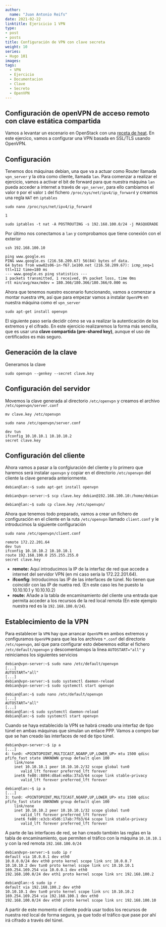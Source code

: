 ```yaml
---
author:
  name: "Juan Antonio Reifs"
date: 2021-02-22
linktitle: Ejericicio 1 VPN
type:
- post
- posts
title: Configuración de VPN con clave secreta
weight: 10
series:
- Hugo 101
images:
tags:
  - VPN
  - Ejercicio
  - Documentacion
  - Clave
  - Secreto
  - OpenVPN
---
```


## Configuración de openVPN de acceso remoto con clave estática compartida

Vamos a levantar un escenario en OpenStack con una [receta de heat](https://fp.josedomingo.org/seguridadgs/u04/escenario_vpn.yaml). En este ejercico, vamos a configurar una VPN basada en SSL/TLS usando OpenVPN.

## Configuración

Tenemos dos máquinas debian, una que va a actuar como Router llamada `vpn_server` y la otra como cliente, llamada `lan`. Para comenzar a realizar el ejercicio, vamos a activar el bit de forward para que nuestra máquina `lan` pueda acceder a internet a través de `vpn_server`, para ello cambiamos el valor `0` por el valor `1` del fichero `/proc/sys/net/ipv4/ip_forward` y creamos una regla `NAT` en `iptables`

~~~
sudo nano /proc/sys/net/ipv4/ip_forward

1

sudo iptables -t nat -A POSTROUTING -s 192.168.100.0/24 -j MASQUERADE
~~~

Por último nos conectamos a `lan` y comprobamos que tiene conexión con el exterior
~~~
ssh 192.168.100.10

ping www.google.es
PING www.google.es (216.58.209.67) 56(84) bytes of data.
64 bytes from waw02s06-in-f67.1e100.net (216.58.209.67): icmp_seq=1 ttl=112 time=180 ms
--- www.google.es ping statistics ---
1 packets transmitted, 1 received, 0% packet loss, time 0ms
rtt min/avg/max/mdev = 180.366/180.366/180.366/0.000 ms
~~~

Ahora que tenemos nuestro escenario funcionando, vamos a comenzar a montar nuestra `VPN`, así que para empezar vamos a instalar `OpenVPN` en nuestra máquina como el `vpn_server`
~~~
sudo apt-get install openvpn
~~~

El siguiente paso sería decidir cómo se va a realizar la autenticación de los extremos y el cifrado. En este ejercicio realizaremos la forma más sencilla, que es usar una **clave compartida (pre-shared key)**, aunque el uso de certificados es más seguro.

## Generación de la clave

Generamos la clave
~~~
sudo openvpn --genkey --secret clave.key
~~~

## Configuración del servidor

Movemos la clave generada al directorio `/etc/openvpn` y creamos el archivo `/etc/openvpn/server.conf`
~~~
mv clave.key /etc/openvpn

sudo nano /etc/openvpn/server.conf

dev tun
ifconfig 10.10.10.1 10.10.10.2
secret clave.key
~~~

## Configuración del cliente

Ahora vamos a pasar a la confgiuración del cliente y lo primero que haremos será instalar `openvpn` y copiar en el directorio `/etc/openvpn` del cliente la clave generada anteriormente.
~~~
debian@lan:~$ sudo apt-get install openvpn

debian@vpn-server:~$ scp clave.key debian@192.168.100.10:/home/debian

debian@lan:~$ sudo cp clave.key /etc/openvpn/
~~~

Ahora que tenemos todo preparado, vamos a crear un fichero de configuración en el cliente en la ruta `/etc/openvpn` llamado `client.conf` y le introducimos la siguiente configuración
~~~
sudo nano /etc/openvpn/client.conf

remote 172.22.201.64
dev tun
ifconfig 10.10.10.2 10.10.10.1
route 192.168.100.0 255.255.255.0
secret clave.key
~~~

* **remote:** Aquí introducimos la IP de la interfaz de red que accede a internet del servidor VPN (en mi caso sería la 172.22.201.64).
* **ifconfig:** Introducimos las IP de las interfaces de túnel. No tienen que coincidir con las IP de nuetra red. (En este caso les he puesto la 10.10.10.1 y 10.10.10.2)
* **route:** Añade a la tabla de encaminamiento del cliente una entrada que permita acceder a los recursos de la red local remota (En este ejemplo nuestra red es la `192.168.100.0/24`).

## Establecimiento de la VPN

Para establecer la `VPN` hay que arrancar `OpenVPN` en ambos extremos y configuramos `OpenVPN` para que lea los archivos `*.conf` del directorio `/etc/openvpn`, así que para configurar esto deberemos editar el fichero `/etc/default/openvpn` y descomentamops la línea `AUTOSTART="all"` y reiniciamos los siguientes servicios
~~~
debian@vpn-server:~$ sudo nano /etc/default/openvpn
[...]
AUTOSTART="all"
[...]
debian@vpn-server:~$ sudo systemctl daemon-reload
debian@vpn-server:~$ sudo systemctl start openvpn

debian@lan:~$ sudo nano /etc/default/openvpn
[...]
AUTOSTART="all"
[...]
debian@lan:~$ sudo systemctl daemon-reload
debian@lan:~$ sudo systemctl start openvpn
~~~

Cuando se haya establecido la VPN se habrá creado una interfaz de tipo túnel en ambas máquinas que simulan un enlace PPP. Vamos a compro bar que se han creado las interfaces de red de tipo túnel.
~~~
debian@vpn-server:~$ ip a
[...]
4: tun0: <POINTOPOINT,MULTICAST,NOARP,UP,LOWER_UP> mtu 1500 qdisc pfifo_fast state UNKNOWN group default qlen 100
    link/none 
    inet 10.10.10.1 peer 10.10.10.2/32 scope global tun0
       valid_lft forever preferred_lft forever
    inet6 fe80::8894:d8a4:ed6a:37a3/64 scope link stable-privacy 
       valid_lft forever preferred_lft forever

debian@lan:~$ ip a
[...]
3: tun0: <POINTOPOINT,MULTICAST,NOARP,UP,LOWER_UP> mtu 1500 qdisc pfifo_fast state UNKNOWN group default qlen 100
    link/none 
    inet 10.10.10.2 peer 10.10.10.1/32 scope global tun0
       valid_lft forever preferred_lft forever
    inet6 fe80::e3cb:45d6:17ab:7fb3/64 scope link stable-privacy 
       valid_lft forever preferred_lft forever
~~~

A parte de las interfaces de red, se han creado también las reglas en la tabla de encaminamiento, que permiten el tráfico con la máquina `10.10.10.1` y con la red remota `192.168.100.0/24`
~~~
debian@vpn-server:~$ sudo ip r
default via 10.0.0.1 dev eth0 
10.0.0.0/24 dev eth0 proto kernel scope link src 10.0.0.7 
10.10.10.2 dev tun0 proto kernel scope link src 10.10.10.1 
169.254.169.254 via 10.0.0.1 dev eth0 
192.168.100.0/24 dev eth1 proto kernel scope link src 192.168.100.2

debian@lan:~$ sudo ip r
default via 192.168.100.2 dev eth0 
10.10.10.1 dev tun0 proto kernel scope link src 10.10.10.2 
169.254.169.254 via 192.168.100.1 dev eth0 
192.168.100.0/24 dev eth0 proto kernel scope link src 192.168.100.10
~~~

A partir de este momento el cliente podría usar todos los recursos de nuestra red local de forma segura, ya que todo el tráfico que pase por ahí irá cifrado a través del túnel.
